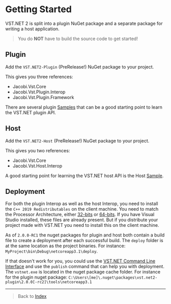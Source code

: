 # Getting Started

VST.NET 2 is split into a plugin NuGet package and a separate package for writing a host application.

> You do **NOT** have to build the source code to get started!

## Plugin

Add the `VST.NET2-Plugin` (PreRelease!) NuGet package to your project.

This gives you three references:

- Jacobi.Vst.Core
- Jacobi.Vst.Plugin.Interop
- Jacobi.Vst.Plugin.Framework

There are several plugin [Samples](https://github.com/obiwanjacobi/vst.net/tree/master/Source/Samples) that can be a good starting point to learn the VST.NET plugin API.

## Host

Add the `VST.NET2-Host` (PreRelease!) NuGet package to your project.

This gives you two references:

- Jacobi.Vst.Core
- Jacobi.Vst.Host.Interop

A good starting point for learning the VST.NET host API is the Host [Sample](https://github.com/obiwanjacobi/vst.net/tree/master/Source/Samples).

## Deployment

For both the plugin Interop as well as the host Interop, you need to install the `C++ 2019 Redistributables` on the client machine. You need to match the Processor Architecture, either [32-bits](https://aka.ms/vs/16/release/VC_redist.x86.exe) or [64-bits](https://aka.ms/vs/16/release/VC_redist.x64.exe). If you have Visual Studio installed, these files are already present. But if you distribute your project made with VST.NET you need to install this on the client machine.

As of `2.0.0-RC1` the nuget packages for plugin and host both contain a build file to create a deployment after each successful build. The `deploy` folder is at the same location as the project binaries.
For instance: `MyProject\bin\Debug\netcoreapp3.1\deploy`.

If that doesn't work for you, you could use the [VST.NET Command Line Interface](cli) and use the `publish` command that can help you with deployment. The `vstnet.exe` is located in the nuget package cache folder. For instance for the plugin nuget package:
`C:\Users\[me]\.nuget\packages\vst.net2-plugin\2.0.0[-rc2]\tools\netcoreapp3.1`

---

> Back to [Index](index.md)
